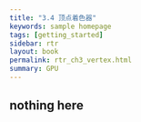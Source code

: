 ```yaml
---
title: "3.4 顶点着色器"
keywords: sample homepage
tags: [getting_started]
sidebar: rtr
layout: book
permalink: rtr_ch3_vertex.html
summary: GPU
---
```


## nothing here








